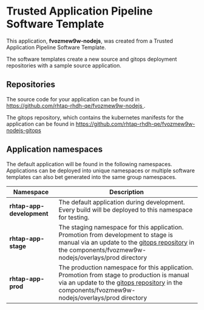 # Trusted Application Pipeline Software Template

This application, **fvozmew9w-nodejs**, was created from a Trusted Application Pipeline Software Template.

The software templates create a new source and gitops deployment repositories with a sample source application. 

## Repositories

The source code for your application can be found in [https://github.com/rhtap-rhdh-qe/fvozmew9w-nodejs ](https://github.com/rhtap-rhdh-qe/fvozmew9w-nodejs ).
 
The gitops repository, which contains the kubernetes manifests for the application can be found in 
[https://github.com/rhtap-rhdh-qe/fvozmew9w-nodejs-gitops ](https://github.com/rhtap-rhdh-qe/fvozmew9w-nodejs-gitops ) 

## Application namespaces 

The default application will be found in the following namespaces. Applications can be deployed into unique namespaces or multiple software templates can also bet generated into the same group namespaces.  

|  Namespace   |  Description   |  
| -------- | -------- |   
| **rhtap-app-development** | The default application during development. Every build will be deployed to this namespace for testing. | 
| **rhtap-app-stage** | The staging namespace for this application. Promotion from development to stage is manual via an update to the [gitops repository](https://github.com/rhtap-rhdh-qe/fvozmew9w-nodejs-gitops ) in the components/fvozmew9w-nodejs/overlays/prod directory |  
| **rhtap-app-prod** | The production namespace for this application. Promotion from stage to production is manual via an update to the [gitops repository](https://github.com/rhtap-rhdh-qe/fvozmew9w-nodejs-gitops ) in the components/fvozmew9w-nodejs/overlays/prod directory | 